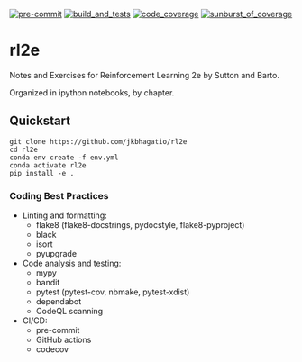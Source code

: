 [![pre-commit](https://img.shields.io/badge/pre--commit-enabled-brightgreen)](https://github.com/pre-commit/pre-commit)
[![build_and_tests](https://github.com/jkbhagatio/rl2e/actions/workflows/build_env_run_tests.yml/badge.svg)](https://github.com/jkbhagatio/rl2e/actions/workflows/build_env_run_tests.yml)
[![code_coverage](https://codecov.io/gh/jkbhagatio/rl2e/branch/main/graph/badge.svg?token=L2HD3QLAQG)](https://codecov.io/gh/jkbhagatio/rl2e)
[![sunburst_of_coverage](https://codecov.io/gh/jkbhagatio/rl2e/branch/main/graphs/sunburst.svg?token=L2HD3QLAQG)](https://codecov.io/gh/jkbhagatio/rl2e)

# rl2e

Notes and Exercises for Reinforcement Learning 2e by Sutton and
Barto.

Organized in ipython notebooks, by chapter.

## Quickstart
```
git clone https://github.com/jkbhagatio/rl2e
cd rl2e
conda env create -f env.yml
conda activate rl2e
pip install -e .
```

### Coding Best Practices

- Linting and formatting:
	- flake8 (flake8-docstrings, pydocstyle, flake8-pyproject)
	- black
	- isort
	- pyupgrade
- Code analysis and testing:
	- mypy
	- bandit
	- pytest (pytest-cov, nbmake, pytest-xdist)
	- dependabot
	- CodeQL scanning
- CI/CD:
	- pre-commit
	- GitHub actions
	- codecov
